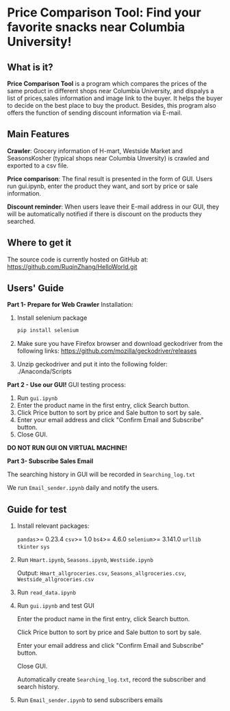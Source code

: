 # Price Comparison Tool: Find your favorite snacks near Columbia University!
## What is it?

**Price Comparison Tool** is a program which compares the prices of the same product
in different shops near Columbia University, and dispalys a list of prices,sales information and image link to the buyer. It helps the buyer to decide on the best place to buy the product. Besides, this program also offers the function of sending discount information via E-mail.


## Main Features

**Crawler**: Grocery information of H-mart, Westside Market and SeasonsKosher (typical shops near Columbia Unversity) is crawled and exported to a csv file.

**Price comparison**: 
The final result is presented in the form of GUI. Users run gui.ipynb, enter the product they want, and sort by price or sale information.

**Discount reminder**: When users leave their E-mail address in our GUI, they will be automatically notified if there is discount on the products they searched.

## Where to get it
The source code is currently hosted on GitHub at: https://github.com/RuqinZhang/HelloWorld.git


## Users' Guide

**Part 1- Prepare for Web Crawler**
Installation:

1. Install selenium package

   ```sh
   pip install selenium
   ```

2. Make sure you have Firefox browser and download geckodriver from the following links:
   https://github.com/mozilla/geckodriver/releases

3. Unzip geckodriver and put it into the following folder:  
./Anaconda/Scripts

**Part 2 - Use our GUI!**
  GUI testing process:
1. Run ``gui.ipynb``
2. Enter the product name in the first entry, click Search button.
3. Click Price button to sort by price and Sale button to sort by sale.
4. Enter your email address and click "Confirm Email and Subscribe" button.
5. Close GUI. 

**DO NOT RUN GUI ON VIRTUAL MACHINE!**

**Part 3- Subscribe Sales Email**

The searching history in GUI will be recorded in ``Searching_log.txt``

We run ``Email_sender.ipynb`` daily and notify the users. 

## Guide for test

1. Install relevant packages:

   ``pandas``>= 0.23.4   ``csv``>= 1.0   ``bs4``>= 4.6.0  ``selenium``>= 3.141.0  ``urllib``  ``tkinter``  ``sys``
   
2. Run ``Hmart.ipynb``, ``Seasons.ipynb``, ``Westside.ipynb``

   Output: ``Hmart_allgroceries.csv``, ``Seasons_allgroceries.csv``, ``Westside_allgroceries.csv``

3. Run ``read_data.ipynb`` 

4. Run ``gui.ipynb`` and test GUI

   Enter the product name in the first entry, click Search button.
   
   Click Price button to sort by price and Sale button to sort by sale.  
   
   Enter your email address and click "Confirm Email and Subscribe" button.  
   
   Close GUI.
   
   Automatically create ``Searching_log.txt``, record the subscriber and search history.
 
5. Run ``Email_sender.ipynb`` to send subscribers emails
